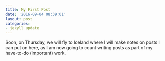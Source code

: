 ```yaml
---
title: My First Post
date: '2016-09-04 08:39:01'
layout: post
categories:
- jekyll update
---
```

Soon, on Thursday, we will fly to Iceland where I will make notes on posts I can put on here, as I am now going to count writing posts as part of my have-to-do (important) work.
